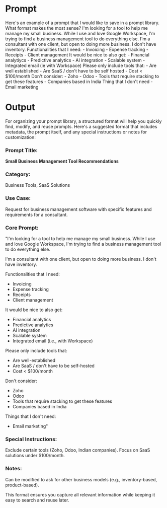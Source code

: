 # Prompt

Here's an example of a prompt that I would like to save in a prompt library. What format makes the most sense? I'm looking for a tool to help me manage my small business. While I use and love Google Workspace, I'm trying to find a business management tool to do everything else. I'm a consultant with one client, but open to doing more business. I don't have inventory. Functionalities that I need: - Invoicing - Expense tracking - Receipts - Client management It would be nice to also get: - Financial analytiycs - Predictive analytics - AI integration - Scalable system - Integrated email (ie with Workspace) Please only include tools that: - Are well established - Are SaaS / don't have to be self hosted - Cost \< $100/month Don't consider: - Zoho - Odoo - Tools that require stacking to get these features - Companies based in India Thing that I don't need - Email marketing

# Output

For organizing your prompt library, a structured format will help you quickly find, modify, and reuse prompts. Here's a suggested format that includes metadata, the prompt itself, and any special instructions or notes for customization:

### Prompt Title:

**Small Business Management Tool Recommendations**

### Category:

Business Tools, SaaS Solutions

### Use Case:

Request for business management software with specific features and requirements for a consultant.

### Core Prompt:

"I'm looking for a tool to help me manage my small business. While I use and love Google Workspace, I'm trying to find a business management tool to do everything else.

I'm a consultant with one client, but open to doing more business. I don't have inventory.

Functionalities that I need:

- Invoicing
- Expense tracking
- Receipts
- Client management

It would be nice to also get:

- Financial analytics
- Predictive analytics
- AI integration
- Scalable system
- Integrated email (i.e., with Workspace)

Please only include tools that:

- Are well-established
- Are SaaS / don't have to be self-hosted
- Cost \< $100/month

Don't consider:

- Zoho
- Odoo
- Tools that require stacking to get these features
- Companies based in India

Things that I don't need:

- Email marketing"

### Special Instructions:

Exclude certain tools (Zoho, Odoo, Indian companies). Focus on SaaS solutions under $100/month.

### Notes:

Can be modified to ask for other business models (e.g., inventory-based, product-based).

This format ensures you capture all relevant information while keeping it easy to search and reuse later.
